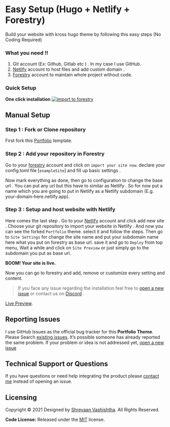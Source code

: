 # Easy Setup (Hugo + Netlify + Forestry)
Build your website with kross hugo theme by following this easy steps (No Coding Required)

### What you need !!

1. Git account (Ex: Github, Gitlab etc ) . In my case I use GitHub.
2. [Netlify](https://netlify.com) account to host files and add custom domain .
3. [Forestry](https://forestry.io) account to maintain whole project without code.

### Quick Setup
**One click installation** [![import to forestry](https://assets.forestry.io/import-to-forestryK.svg)](https://app.forestry.io/quick-start?repo=themefisher/kross-hugo&engine=hugo&version=0.60.1&config=exampleSite)

## Manual Setup

### Step 1 : Fork or Clone repository

First fork this [Portfolio](https://github.com/Shreyaan-Vashishtha/portfolio-template/) template.

### Step 2 : Add your repository in Forestry

Go to your [forestry](https://forestry.io) account and click on `import your site now`. declare your config.toml file [`exampleSite`] and fill up basic settings .

Now mark everything as done, then go to configuration to change the base url . You can put any url but this have to similar as Netlify . So for now put a name which you are going to put in Netlify as a Netlify subdomain (E.g. your-domain-here.netlify.app).

### Step 3 : Setup and host website with Netlify

Here comes the last step . Go to your [Netlify](https://netlify.com) account and click add new site . Choose your git repository to import your website in Netlify .  And now you can see the forked `Portfolio` theme. select it and follow the steps. Then go to `Site Settings` for change the site name and put your subdomain name here what you put on forestry as base url. save it and go to `Deploy` from top menu, Wait a while and click on `Site Preview` or just simply go to the subdomain you put as base url. 

**BOOM! Your site is live.** 

Now you can go to forestry and add, remove or customize every setting and content.

> If you face any issue regarding the installation feel free to [open a new issue](https://github.com/Shreyaan-Vashishtha/portfolio-template/issues) or contact us on [Discord](https://www.discord.com) .


[Live Preview](http://demo.themefisher.com/kross-hugo/).


## Reporting Issues

I use GitHub Issues as the official bug tracker for this **Portfolio Theme**. Please Search [existing issues](https://github.com/Shreyaan-Vashishtha/portfolio-template/issues). It’s possible someone has already reported the same problem.
If your problem or idea is not addressed yet, [open a new issue](https://github.com/Shreyaan-Vashishtha/portfolio-template/issues/new)

## Technical Support or Questions

If you have questions or need help integrating the product please [contact me](mailto:shreyaan2007@Gmail.com) instead of opening an issue.

## Licensing

Copyright &copy; 2021 Designed by [Shreyaan Vashishtha](https://shreyaan.tech). All Rights Reserved.

**Code License:** Released under the [MIT](https://github.com/Shreyaan-Vashishtha/portfolio-template/blob/master/LICENSE) license.
